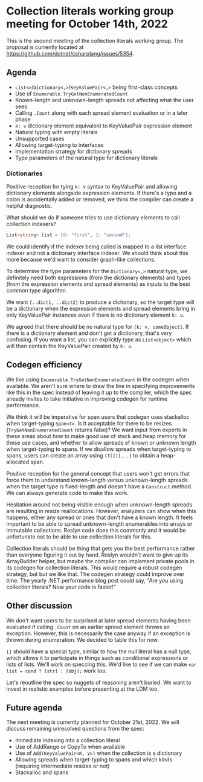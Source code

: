 # Collection literals working group meeting for October 14th, 2022

This is the second meeting of the collection literals working group. The proposal is currently located at <https://github.com/dotnet/csharplang/issues/5354>.

## Agenda

- `List<>`/`Dictionary<,>`/`KeyValuePair<,>` being first-class concepts
- Use of `Enumerable.TryGetNonEnumeratedCount`
- Known-length and unknown-length spreads not affecting what the user sees
- Calling `.Count` along with each spread element evaluation or in a later phase
- `k: v` dictionary element equivalent to KeyValuePair expression element
- Natural typing with empty literals
- Unsupported cases
- Allowing target-typing to interfaces
- Implementation strategy for dictionary spreads
- Type parameters of the natural type for dictionary literals

### Dictionaries

Positive reception for tying `k: v` syntax to KeyValuePair and allowing dictionary elements alongside expression elements. If there's a typo and a colon is accidentally added or removed, we think the compiler can create a helpful diagnostic.

What should we do if someone tries to use dictionary elements to call collection indexers?

```cs
List<string> list = [0: "first", 1: "second"];
```

We could identify if the indexer being called is mapped to a list interface indexer and not a dictionary interface indexer. We should think about this more because we'd want to consider graph-like collections.

To determine the type parameters for the `Dictionary<,>` natural type, we definitely need both expressions (from the dictionary elements) and types (from the expression elements and spread elements) as inputs to the best common type algorithm.

We want `[..dict1, ..dict2]` to produce a dictionary, so the target type will be a dictionary when the expression elements and spread elements bring in only KeyValuePair instances even if there is no dictionary element `k: v`.

We agreed that there should be no natural type for `[k: v, someObject]`. If there is a dictionary element and don't get a dictionary, that's very confusing. If you want a list, you can explicitly type as `List<object>` which will then contain the KeyValuePair created by `k: v`.

## Codegen efficiency

We like using `Enumerable.TryGetNonEnumeratedCount` in the codegen when available. We aren't sure where to draw the line in specifying improvements like this in the spec instead of leaving it up to the compiler, which the spec already invites to take initiative in improving codegen for runtime performance.

We think it will be imperative for span users that codegen uses stackalloc when target-typing `Span<T>`. Is it acceptable for there to be resizes (`TryGetNonEnumeratedCount` returns false)? We want input from experts in these areas about how to make good use of stack and heap memory for these use cases, and whether to allow spreads of known or unknown length when target-typing to spans. If we disallow spreads when target-typing to spans, users can create an array using `(T[])[...]` to obtain a heap-allocated span.

Positive reception for the general concept that users won't get errors that force them to understand known-length versus unknown-length spreads when the target type is fixed-length and doesn't have a `Construct` method. We can always generate code to make this work.

Hesitation around not being visible enough when unknown-length spreads are resulting in resize reallocations. However, analyzers can show when this happens, either any spread or ones that don't have a known length. It feels important to be able to spread unknown-length enumerables into arrays or immutable collections. Roslyn code does this commonly and it would be unfortunate not to be able to use collection literals for this.

Collection literals should be thing that gets you the best performance rather than everyone figuring it out by hand. Roslyn wouldn't want to give up its ArrayBuilder helper, but maybe the compiler can implement private pools in its codegen for collection literals. This would require a robust codegen strategy, but but we like that. The codegen strategy could improve over time. The yearly .NET performance blog post could say, "Are you using collection literals? Now your code is faster!"

## Other discussion

We don't want users to be surprised at later spread elements having been evaluated if calling `.Count` on an earlier spread element throws an exception. However, this is necessarily the case anyway if an exception is thrown during enumeration. We decided to table this for now.

`[]` should have a special type, similar to how the null literal has a null type, which allows it to participate in things such as conditional expressions or lists of lists. We'll work on speccing this. We'd like to see if we can make `var list = cond ? [str] : [obj];` work too.

Let's reoutline the spec so nuggets of reasoning aren't buried. We want to invest in realistic examples before presenting at the LDM too.

## Future agenda

The next meeting is currently planned for October 21st, 2022. We will discuss remaining unresolved questions from the spec:

- Immediate indexing into a collection literal
- Use of AddRange or CopyTo when available
- Use of `Add(KeyValuePair<K, V>)` when the collection is a dictionary
- Allowing spreads when target-typing to spans and which kinds (requiring intermediate resizes or not)
- Stackalloc and spans
